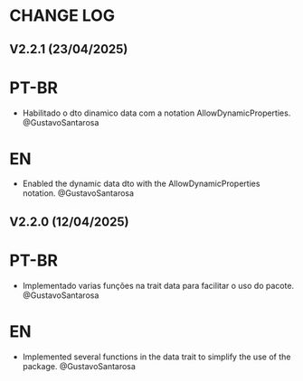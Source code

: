# CHANGE LOG

## V2.2.1 (23/04/2025)

# PT-BR

- Habilitado o dto dinamico data com a notation AllowDynamicProperties. @GustavoSantarosa

# EN

- Enabled the dynamic data dto with the AllowDynamicProperties notation. @GustavoSantarosa

## V2.2.0 (12/04/2025)

# PT-BR

- Implementado varias funções na trait data para facilitar o uso do pacote. @GustavoSantarosa

# EN

- Implemented several functions in the data trait to simplify the use of the package. @GustavoSantarosa
